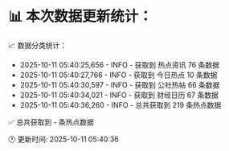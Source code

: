 📊 本次数据更新统计：
==========================

📈 数据分类统计：
- 2025-10-11 05:40:25,656 - INFO - 获取到 热点资讯 76 条数据
- 2025-10-11 05:40:27,766 - INFO - 获取到 今日热点 10 条数据
- 2025-10-11 05:40:30,597 - INFO - 获取到 公社热帖 66 条数据
- 2025-10-11 05:40:34,021 - INFO - 获取到 财经日历 67 条数据
- 2025-10-11 05:40:36,260 - INFO - 总共获取到 219 条热点数据

✅ 总共获取到 - 条热点数据

🕐 更新时间: 2025-10-11 05:40:36
